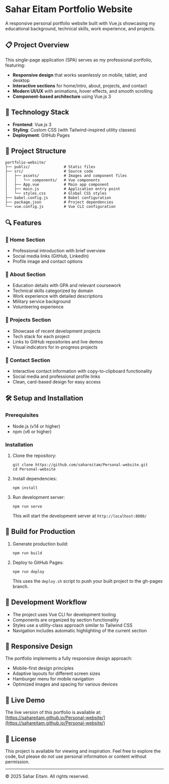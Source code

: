 # Sahar Eitam Portfolio Website

A responsive personal portfolio website built with Vue.js showcasing my educational background, technical skills, work experience, and projects.

## 📋 Project Overview

This single-page application (SPA) serves as my professional portfolio, featuring:

- **Responsive design** that works seamlessly on mobile, tablet, and desktop
- **Interactive sections** for home/intro, about, projects, and contact
- **Modern UI/UX** with animations, hover effects, and smooth scrolling
- **Component-based architecture** using Vue.js 3

## 🔧 Technology Stack

- **Frontend**: Vue.js 3
- **Styling**: Custom CSS (with Tailwind-inspired utility classes)
- **Deployment**: GitHub Pages

## 🚀 Project Structure

```
portfolio-website/
├── public/               # Static files
├── src/                  # Source code
│   ├── assets/           # Images and component files
│   │   └── components/   # Vue components
│   ├── App.vue           # Main app component
│   ├── main.js           # Application entry point
│   └── styles.css        # Global CSS styles
├── babel.config.js       # Babel configuration
├── package.json          # Project dependencies
└── vue.config.js         # Vue CLI configuration
```

## 🔍 Features

### 📌 Home Section
- Professional introduction with brief overview
- Social media links (GitHub, LinkedIn)
- Profile image and contact options

### 📌 About Section
- Education details with GPA and relevant coursework
- Technical skills categorized by domain
- Work experience with detailed descriptions
- Military service background
- Volunteering experience

### 📌 Projects Section
- Showcase of recent development projects
- Tech stack for each project
- Links to GitHub repositories and live demos
- Visual indicators for in-progress projects

### 📌 Contact Section
- Interactive contact information with copy-to-clipboard functionality
- Social media and professional profile links
- Clean, card-based design for easy access

## 🛠️ Setup and Installation

### Prerequisites
- Node.js (v14 or higher)
- npm (v6 or higher)

### Installation
1. Clone the repository:
   ```
   git clone https://github.com/sahareitam/Personal-website.git
   cd Personal-website
   ```

2. Install dependencies:
   ```
   npm install
   ```

3. Run development server:
   ```
   npm run serve
   ```
   This will start the development server at `http://localhost:8080/`

## 📝 Build for Production

1. Generate production build:
   ```
   npm run build
   ```

2. Deploy to GitHub Pages:
   ```
   npm run deploy
   ```
   This uses the `deploy.sh` script to push your built project to the gh-pages branch.

## 🔄 Development Workflow

- The project uses Vue CLI for development tooling
- Components are organized by section functionality
- Styles use a utility-class approach similar to Tailwind CSS
- Navigation includes automatic highlighting of the current section

## 📱 Responsive Design

The portfolio implements a fully responsive design approach:
- Mobile-first design principles
- Adaptive layouts for different screen sizes
- Hamburger menu for mobile navigation
- Optimized images and spacing for various devices

## 🔗 Live Demo

The live version of this portfolio is available at:
[https://sahareitam.github.io/Personal-website/](https://sahareitam.github.io/Personal-website/)

## 📄 License

This project is available for viewing and inspiration. Feel free to explore the code, but please do not use personal information or content without permission.

---

© 2025 Sahar Eitam. All rights reserved.